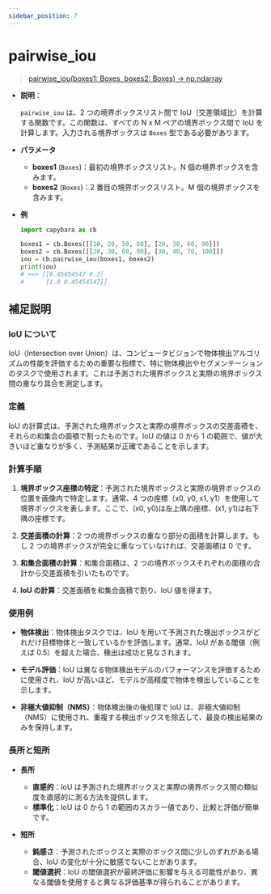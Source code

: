 ```yaml
---
sidebar_position: 7
---
```


# pairwise_iou

> [pairwise_iou(boxes1: Boxes, boxes2: Boxes) -> np.ndarray](https://github.com/DocsaidLab/Capybara/blob/975d62fba4f76db59e715c220f7a2af5ad8d050e/capybara/structures/functionals.py#L42)

- **説明**：

  `pairwise_iou` は、2 つの境界ボックスリスト間で IoU（交差領域比）を計算する関数です。この関数は、すべての N x M ペアの境界ボックス間で IoU を計算します。入力される境界ボックスは `Boxes` 型である必要があります。

- **パラメータ**

  - **boxes1** (`Boxes`)：最初の境界ボックスリスト。N 個の境界ボックスを含みます。
  - **boxes2** (`Boxes`)：2 番目の境界ボックスリスト。M 個の境界ボックスを含みます。

- **例**

  ```python
  import capybara as cb

  boxes1 = cb.Boxes([[10, 20, 50, 80], [20, 30, 60, 90]])
  boxes2 = cb.Boxes([[20, 30, 60, 90], [30, 40, 70, 100]])
  iou = cb.pairwise_iou(boxes1, boxes2)
  print(iou)
  # >>> [[0.45454547 0.2]
  #      [1.0 0.45454547]]
  ```

## 補足説明

### IoU について

IoU（Intersection over Union）は、コンピュータビジョンで物体検出アルゴリズムの性能を評価するための重要な指標で、特に物体検出やセグメンテーションのタスクで使用されます。これは予測された境界ボックスと実際の境界ボックス間の重なり具合を測定します。

### 定義

IoU の計算式は、予測された境界ボックスと実際の境界ボックスの交差面積を、それらの和集合の面積で割ったものです。IoU の値は 0 から 1 の範囲で、値が大きいほど重なりが多く、予測結果が正確であることを示します。

### 計算手順

1. **境界ボックス座標の特定**：予測された境界ボックスと実際の境界ボックスの位置を画像内で特定します。通常、4 つの座標（x0, y0, x1, y1）を使用して境界ボックスを表します。ここで、(x0, y0)は左上隅の座標、(x1, y1)は右下隅の座標です。

2. **交差面積の計算**：2 つの境界ボックスの重なり部分の面積を計算します。もし 2 つの境界ボックスが完全に重なっていなければ、交差面積は 0 です。

3. **和集合面積の計算**：和集合面積は、2 つの境界ボックスそれぞれの面積の合計から交差面積を引いたものです。

4. **IoU の計算**：交差面積を和集合面積で割り、IoU 値を得ます。

### 使用例

- **物体検出**：物体検出タスクでは、IoU を用いて予測された検出ボックスがどれだけ目標物体と一致しているかを評価します。通常、IoU がある閾値（例えば 0.5）を超えた場合、検出は成功と見なされます。

- **モデル評価**：IoU は異なる物体検出モデルのパフォーマンスを評価するために使用され、IoU が高いほど、モデルが高精度で物体を検出していることを示します。

- **非極大値抑制（NMS）**：物体検出後の後処理で IoU は、非極大値抑制（NMS）に使用され、重複する検出ボックスを除去して、最良の検出結果のみを保持します。

### 長所と短所

- **長所**

  - **直感的**：IoU は予測された境界ボックスと実際の境界ボックス間の類似度を直感的に測る方法を提供します。
  - **標準化**：IoU は 0 から 1 の範囲のスカラー値であり、比較と評価が簡単です。

- **短所**
  - **鈍感さ**：予測されたボックスと実際のボックス間に少しのずれがある場合、IoU の変化が十分に敏感でないことがあります。
  - **閾値選択**：IoU の閾値選択が最終評価に影響を与える可能性があり、異なる閾値を使用すると異なる評価基準が得られることがあります。
